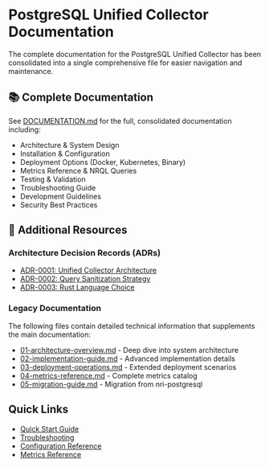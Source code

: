 # PostgreSQL Unified Collector Documentation

The complete documentation for the PostgreSQL Unified Collector has been consolidated into a single comprehensive file for easier navigation and maintenance.

## 📚 Complete Documentation

See [DOCUMENTATION.md](../DOCUMENTATION.md) for the full, consolidated documentation including:

- Architecture & System Design
- Installation & Configuration
- Deployment Options (Docker, Kubernetes, Binary)
- Metrics Reference & NRQL Queries
- Testing & Validation
- Troubleshooting Guide
- Development Guidelines
- Security Best Practices

## 📂 Additional Resources

### Architecture Decision Records (ADRs)
- [ADR-0001: Unified Collector Architecture](adr/0001-unified-collector-architecture.md)
- [ADR-0002: Query Sanitization Strategy](adr/0002-query-sanitization-strategy.md)
- [ADR-0003: Rust Language Choice](adr/0003-rust-language-choice.md)

### Legacy Documentation
The following files contain detailed technical information that supplements the main documentation:
- [01-architecture-overview.md](01-architecture-overview.md) - Deep dive into system architecture
- [02-implementation-guide.md](02-implementation-guide.md) - Advanced implementation details
- [03-deployment-operations.md](03-deployment-operations.md) - Extended deployment scenarios
- [04-metrics-reference.md](04-metrics-reference.md) - Complete metrics catalog
- [05-migration-guide.md](05-migration-guide.md) - Migration from nri-postgresql

## Quick Links

- [Quick Start Guide](../DOCUMENTATION.md#quick-start)
- [Troubleshooting](../DOCUMENTATION.md#troubleshooting)
- [Configuration Reference](../DOCUMENTATION.md#installation--configuration)
- [Metrics Reference](../DOCUMENTATION.md#metrics-reference)